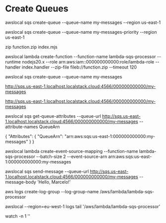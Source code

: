 


# Create Queues

awslocal sqs create-queue --queue-name my-messages --region us-east-1

awslocal sqs create-queue --queue-name my-messages-priority --region us-east-1


zip function.zip index.mjs

awslocal lambda create-function --function-name lambda-sqs-processor --runtime nodejs20.x  --role arn:aws:iam::000000000000:role/lambda-role  --handler index.handler  --zip-file fileb://function.zip --timeout 120



awslocal sqs create-queue --queue-name my-messages


http://sqs.us-east-1.localhost.localstack.cloud:4566/000000000000/my-messages


http://sqs.us-east-1.localhost.localstack.cloud:4566/000000000000/my-messages

awslocal sqs get-queue-attributes --queue-url http://sqs.us-east-1.localhost.localstack.cloud:4566/000000000000/my-messages --attribute-names QueueArn

{
    "Attributes": {
        "QueueArn": "arn:aws:sqs:us-east-1:000000000000:my-messages"
    }
}





awslocal lambda create-event-source-mapping --function-name lambda-sqs-processor --batch-size 2 --event-source-arn arn:aws:sqs:us-east-1:000000000000:my-messages



awslocal sqs send-message --queue-url http://sqs.us-east-1.localhost.localstack.cloud:4566/000000000000/my-messages --message-body 'Hello, Marcelo!'


aws logs create-log-group --log-group-name /aws/lambda/lambda-sqs-processor

awslocal --region=eu-west-1 logs tail '/aws/lambda/lambda-sqs-processor'




watch -n 1 ''